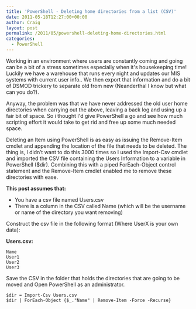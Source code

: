 ```yaml
---
title: 'PowerShell - Deleting home directories from a list (CSV)'
date: 2011-05-18T12:27:00+00:00
author: Craig
layout: post
permalink: /2011/05/powershell-deleting-home-directories.html
categories:
  - PowerShell
---
```


Working in an environment where users are constantly coming and going can be a bit of a stress sometimes especially when it's housekeeping time! Luckily we have a warehouse that runs every night and updates our MIS systems with current user info.. We then export that information and do a bit of DSMOD trickery to separate old from new (Neanderthal I know but what can you do?).

Anyway, the problem was that we have never addressed the old user home directories when carrying out the above, leaving a back log and using up a fair bit of space. So i thought I'd give PowerShell a go and see how much scripting effort it would take to get rid and free up some much needed space.

<!--more-->

Deleting an Item using PowerShell is as easy as issuing the Remove-Item cmdlet and appending the location of the file that needs to be deleted. The thing is, I didn’t want to do this 3000 times so I used the Import-Csv cmdlet and imported the CSV file containing the Users Information to a variable in PowerShell ($dir). Combining this with a piped ForEach-Object control statement and the Remove-Item cmdlet enabled me to remove these directories with ease.

**This post assumes that:**

* You have a csv file named Users.csv
* There is a column in the CSV called Name (which will be the username or name of the directory you want removing)

Construct the csv file in the following format (Where UserX is your own data):

**Users.csv:**
```
Name
User1
User2
User3
```

Save the CSV in the folder that holds the directories that are going to be moved and Open PowerShell as an administrator.

```
$dir = Import-Csv Users.csv
$dir | ForEach-Object {$_."Name" | Remove-Item -Force -Recurse}
```